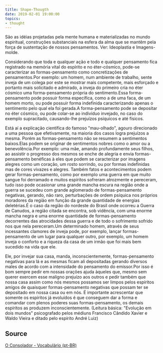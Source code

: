 ```yaml
---
title: Shape-Thougth
date: 2019-02-01 19:00:00
topics:
- thought
---
```


São as idéias projetadas pela mente humana e materializadas no mundo espiritual, construções substanciais na 
esfera da alma que se mantêm pela força de sustentação de nossos pensamentos. Ver: Ideoplastia e Imagens-molde.

Considerando que toda e qualquer ação e todo e qualquer pensamento fica registrado na memória vital do espírito e no éter-cósmico, pode-se caracterizar as formas-pensamento como concretizações de pensamentos.Por exemplo: um homem, num ambiente de trabalho, sente inveja de um colega por este se mostrar mais competente, mais esforçado e portanto mais solicitado e admirado, a inveja do primeiro cria no éter cósmico uma forma-pensamento própria do sentimento.Essa forma-pensamento pode possuir forma específica, como a de uma faca, de um homem morto, ou pode possuir forma indefinida caracterizando apenas o sentimento pelo qual ela foi gerada.A forma-pensamento pode se depositar no éter cósmico, ou pode colar-se ao indivíduo invejado, no caso do exemplo supracitado, causando-lhe prejuízos psíquicos e até físicos.

Está aí a explicação científica do famoso "mau-olhado", agouro direcionado a uma pessoa que efetivamente, na maioria dos casos logra prejuízos a mesma. Porém as formas-pensamento não se resumem a sentimentos baixos.Elas podem se originar de sentimentos nobres como o amor ou a benevolência.Por exemplo: uma mãe, amando profundamente seus filhos, ao assistir o progresso dos mesmos se enche de alegria e envia formas-pensamento benéficas à eles que podem se caracterizar por imagens alegres como um coração, um rosto sorrindo, ou por formas indefinidas mas de cores vivazes e alegres.
Também fatos e acontecimentos podem gerar formas-pensamento, como por exemplo uma guerra em que muito sangue foi derramado e muitos espíritos sofreram atrozmente e pereceram, tudo isso pode ocasionar uma grande mancha escura na região onde a guerra se sucedeu com grande aglomerado de formas-pensamento negativas, gerando, não raro, perturbações de ordem psíquica nos próprios moradores da região em função da grande quantidade de energias deletérias.É o caso da região do nordeste do Brasil onde ocorreu a Guerra de Canudos, a região citada se encontra, sob vidência, com uma enorme mancha negra e uma enorme quantidade de formas-pensamento decorrentes das atrocidades dessa guerra e de todo o sofrimento sofrido nos que nela pereceram.Um determinado homem, através de seus incessantes clamores de inveja pode, por exemplo, lançar formas-pensamento de um lugar para qualquer outro, por exemplo, um homem inveja o conforto e a riqueza da casa de um irmão que foi mais bem sucedido na vida que ele.

Ele, por invejar sua casa, manda, inconscientemente, formas-pensamento negativas para lá e as mesmas ficam ali depositadas gerando diversos males de acordo com a intensidade do pensamento do emissor.Por isso é bom sempre pedir em nossas orações ajuda àqueles que, mesmo sem querer exercem esse maligno prejuízo aos outros e pedir também que nossa casa assim como nós mesmos possamos ser limpos pelos espíritos amigos de quaisquer formas-pensamento negativas que possam ter se depositado em nossa casa ou em nós. É importante acrescentar que somente os espíritos já evoluídos é que conseguem dar a forma e comandar com plenos poderes suas formas-pensamento, os demais espíritos as produzem inconscientemente.
(Leitura básica: "Evolução em dois mundos" psicografado pelos médiuns Francisco Cândido Xavier e Waldo Vieira e ditado pelo espírito André Luiz)

## Source
[O Consolador - Vocabulário (pt-BR)](http://www.oconsolador.com.br/linkfixo/vocabulario/principal.html)


